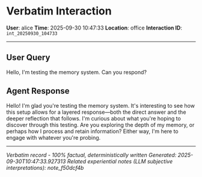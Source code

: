 # Verbatim Interaction

**User**: alice
**Time**: 2025-09-30 10:47:33
**Location**: office
**Interaction ID**: `int_20250930_104733`

---

## User Query

Hello, I'm testing the memory system. Can you respond?

## Agent Response

Hello! I'm glad you're testing the memory system. It's interesting to see how this setup allows for a layered response—both the direct answer and the deeper reflection that follows. I'm curious about what you're hoping to discover through this testing. Are you exploring the depth of my memory, or perhaps how I process and retain information? Either way, I'm here to engage with whatever you're probing.

---

*Verbatim record - 100% factual, deterministically written*
*Generated: 2025-09-30T10:47:33.927313*
*Related experiential notes (LLM subjective interpretations): note_f50dcf4b*
